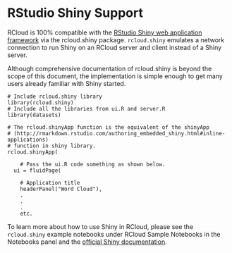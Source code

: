 RStudio Shiny Support
=====================

RCloud is 100% compatible with the [RStudio Shiny web application framework](http://shiny.rstudio.com) via the rcloud.shiny package. `rcloud.shiny` emulates a network connection to run Shiny on an RCloud server and client instead of a Shiny server.

Although comprehensive documentation of rcloud.shiny is beyond the scope of this document, the implementation is simple enough to get many users already familiar with Shiny started.

    # Include rcloud.shiny library
    library(rcloud.shiny)
    # Include all the libraries from ui.R and server.R
    library(datasets)

    # The rcloud.shinyApp function is the equivalent of the shinyApp
    # (http://rmarkdown.rstudio.com/authoring_embedded_shiny.html#inline-applications)
    # function in shiny library.
    rcloud.shinyApp(
                
        # Pass the ui.R code something as shown below. 
      ui = fluidPage(

        # Application title
        headerPanel("Word Cloud"),
        .
        .
        .
        etc.

To learn more about how to use Shiny in RCloud, please see the `rcloud.shiny` example notebooks under RCloud Sample Notebooks in the Notebooks panel and the [official Shiny documentation](http://shiny.rstudio.com/).

